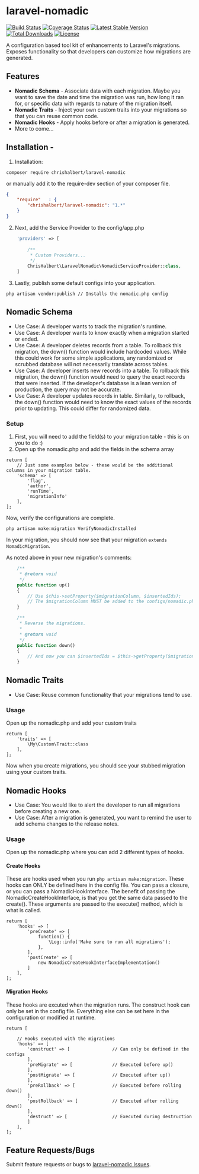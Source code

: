 # laravel-nomadic
[![Build Status](https://travis-ci.org/chrishalbert/laravel-nomadic.svg?branch=master)](https://travis-ci.org/chrishalbert/laravel-nomadic)
[![Coverage Status](https://coveralls.io/repos/github/chrishalbert/laravel-nomadic/badge.svg?branch=master)](https://coveralls.io/github/chrishalbert/laravel-nomadic?branch=master)
[![Latest Stable Version](https://poser.pugx.org/chrishalbert/laravel-nomadic/v/stable)](https://packagist.org/packages/chrishalbert/laravel-nomadic)
[![Total Downloads](https://poser.pugx.org/chrishalbert/laravel-nomadic/downloads)](https://packagist.org/packages/chrishalbert/laravel-nomadic)
[![License](https://poser.pugx.org/chrishalbert/laravel-nomadic/license)](https://packagist.org/packages/chrishalbert/laravel-nomadic)


A configuration based tool kit of enhancements to Laravel's migrations. Exposes functionality so that developers can customize how migrations are generated. 

## Features
* **Nomadic Schema** - Associate data with each migration. Maybe you want to save the date and time the migration was run, 
how long it ran for, or specific data with regards to nature of the migration itself.
* **Nomadic Traits** - Inject your own custom traits into your migrations so that you can reuse common code.
* **Nomadic Hooks** - Apply hooks before or after a migration is generated.
* More to come...

## Installation - 

1. Installation:

```
composer require chrishalbert/laravel-nomadic
```

or manually add it to the require-dev section of your composer file.

```json
{
    "require"   : {
        "chrishalbert/laravel-nomadic": "1.*"
    }
}
```

2. Next, add the Service Provider to the config/app.php
```php
    'providers' => [
    
        /**
         * Custom Providers...
         */
        ChrisHalbert\LaravelNomadic\NomadicServiceProvider::class,        
    ]
```

3. Lastly, publish some default configs into your application.
```
php artisan vendor:publish // Installs the nomadic.php config
```


## Nomadic Schema 
* Use Case: A developer wants to track the migration's runtime.
* Use Case: A developer wants to know exactly when a migration started or ended.
* Use Case: A developer deletes records from a table. To rollback this migration, the down() function would include
hardcoded values. While this could work for some simple applications, any randomized or scrubbed database will not 
necessarily translate across tables.
* Use Case: A developer inserts new records into a table. To rollback this migration, the down() function would need
to query the exact records that were inserted. If the developer's database is a lean version of production, the query
may not be accurate. 
* Use Case: A developer updates records in table. Similarly, to rollback, the down() function would need to know the
exact values of the records prior to updating. This could differ for randomized data.
   
### Setup
1. First, you will need to add the field(s) to your migration table - this is on you to do :)
2. Open up the nomadic.php and add the fields in the schema array
```
return [
    // Just some examples below - these would be the additional columns in your migration table.
    'schema' => [
        'flag',           
        'author',
        'runTime',
        'migrationInfo'
    ],
];
```

Now, verify the configurations are complete.
```
php artisan make:migration VerifyNomadicInstalled
```

In your migration, you should now see that your migration `extends NomadicMigration`.

As noted above in your new migration's comments:
```php
    /**
     * @return void
     */
    public function up()
    {
        // Use $this->setProperty($migrationColumn, $insertedIds);
        // The $migrationColumn MUST be added to the configs/nomadic.php
    }

    /**
     * Reverse the migrations.
     *
     * @return void
     */
    public function down()
    {
        // And now you can $insertedIds = $this->getProperty($migrationColumn) and delete
    }
```    

## Nomadic Traits 
* Use Case: Reuse common functionality that your migrations tend to use.
   
### Usage 
Open up the nomadic.php and add your custom traits
```
return [
    'traits' => [
        \My\Custom\Trait::class
    ],
];
```
Now when you create migrations, you should see your stubbed migration using your custom traits.

## Nomadic Hooks
* Use Case: You would like to alert the developer to run all migrations before creating a new one.
* Use Case: After a migration is generated, you want to remind the user to add schema changes to the release notes.

### Usage 
Open up the nomadic.php where you can add 2 different types of hooks. 

#### Create Hooks
These are hooks used when you run `php artisan make:migration`. These hooks can ONLY be defined here in the config file. You can pass a closure, or you can pass a NomadicHookInterface. The benefit of passing the NomadicCreateHookInterface, is that you get the same data passed to the create(). These arguments are
passed to the execute() method, which is what is called. 
```
return [
    'hooks' => [
        'preCreate' => [
            function() {
                \Log::info('Make sure to run all migrations');
            },
        ],
        'postCreate' => [
            new NomadicCreateHookInterfaceImplementation()
        ]
    ],
];
```

#### Migration Hooks
These hooks are excuted when the migration runs. The construct hook can only be set in the config file. Everything else can be set here in the configuration
or modified at runtime.
```
return [

    // Hooks executed with the migrations
    'hooks' => [
        'construct' => [            	// Can only be defined in the configs
        ],
        'preMigrate' => [ 				// Executed before up()
        ],
        'postMigrate' => [				// Executed after up()
        ],
        'preRollback' => [				// Executed before rolling down()
        ],
        'postRollback' => [				// Executed after rolling down()
        ],
        'destruct' => [					// Executed during destruction
        ]
    ],
];
```


## Feature Requests/Bugs
   Submit feature requests or bugs to [laravel-nomadic Issues](https://github.com/chrishalbert/laravel-nomadic/issues).
